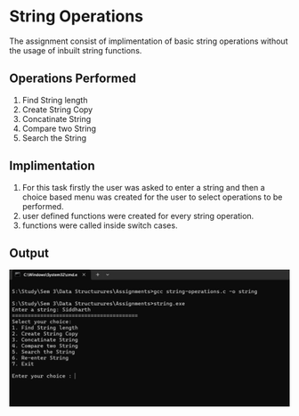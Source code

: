 # String Operations
The assignment consist of implimentation of basic string operations without the usage of inbuilt string functions.
## Operations Performed
1. Find String length
2. Create String Copy
3. Concatinate String
4. Compare two String
5. Search the String

## Implimentation
1. For this task firstly the user was asked to enter a string and then a choice based menu was created for the user to select operations to be performed.
2. user defined functions were created for every string operation.
3. functions were called inside switch cases.


## Output
![Program Output](string-output1.png)